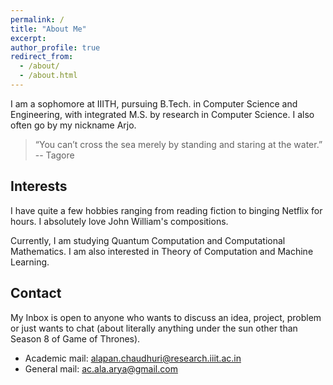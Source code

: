 ```yaml
---
permalink: /
title: "About Me"
excerpt:
author_profile: true
redirect_from: 
  - /about/
  - /about.html
---
```


I am a sophomore at IIITH, pursuing B.Tech. in Computer Science and Engineering, with integrated M.S. by research in Computer Science. I also often go by my nickname Arjo.

> “You can’t cross the sea merely by standing and staring at the water.”
>  -- Tagore 

Interests
---------
I have quite a few hobbies ranging from reading fiction to binging Netflix for hours. I absolutely love John William's compositions.

Currently, I am studying Quantum Computation and Computational Mathematics. I am also interested in Theory of Computation and Machine Learning.

Contact
--------
My Inbox is open to anyone who wants to discuss an idea, project, problem or just wants to chat (about literally anything under the sun other than Season 8 of Game of Thrones).  

<ul>
<li>Academic mail: <a href="mailto:alapan.chaudhuri@research.iiit.ac.in">alapan.chaudhuri@research.iiit.ac.in</a></li> 
<li>General mail: <a href="mailto:ac.ala.arya@gmail.com">ac.ala.arya@gmail.com</a></li>
</ul>